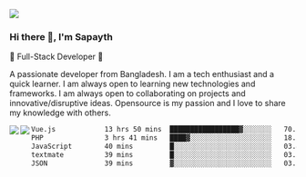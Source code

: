 <!-- **sapayth/sapayth** is a ✨ _special_ ✨ repository because its `README.md` (this file) appears on your GitHub profile.

Here are some ideas to get you started:

- 🔭 I’m currently working on ...
- 🌱 I’m currently learning ...
- 👯 I’m looking to collaborate on ...
- 🤔 I’m looking for help with ...
- 💬 Ask me about ...
- 📫 How to reach me: ...
- 😄 Pronouns: ...
- ⚡ Fun fact: ...
-->
![](https://user-images.githubusercontent.com/74038190/226190894-18e959ba-d458-4a94-ac44-790190f2a947.gif)
### Hi there 👋, I'm Sapayth

🚀 Full-Stack Developer 🚀

A passionate developer from Bangladesh. I am a tech enthusiast and a quick learner. I am always open to learning new technologies and frameworks. I am always open to collaborating on projects and innovative/disruptive ideas. Opensource is my passion and I love to share my knowledge with others.

<div>
<a href="https://github.com/sapayth/github-readme-stats">
  <img align="left" src="https://github-readme-stats.vercel.app/api?username=sapayth&show_icons=true&count_private=true" />
</a>
<a href="https://github.com/sapayth/github-readme-stats">
  <img align="left" src="https://github-readme-stats.vercel.app/api/top-langs/?username=sapayth" />
</a>
</div>
<!--START_SECTION:waka-->

```txt
Vue.js            13 hrs 50 mins  █████████████████▓░░░░░░░   70.14 %
PHP               3 hrs 41 mins   ████▓░░░░░░░░░░░░░░░░░░░░   18.67 %
JavaScript        40 mins         █░░░░░░░░░░░░░░░░░░░░░░░░   03.40 %
textmate          39 mins         █░░░░░░░░░░░░░░░░░░░░░░░░   03.36 %
JSON              39 mins         ▓░░░░░░░░░░░░░░░░░░░░░░░░   03.31 %
```

<!--END_SECTION:waka-->
